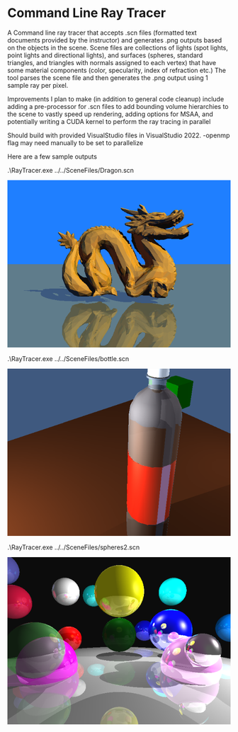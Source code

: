 # Command Line Ray Tracer
A Command line ray tracer that accepts .scn files (formatted text documents provided by the instructor) and generates .png outputs based on the objects in the scene. Scene files are collections of lights (spot lights, point lights and directional lights), and surfaces (spheres, standard triangles, and triangles with normals assigned to each vertex) that have some material components (color, specularity, index of refraction etc.) The tool parses the scene file and then generates the .png output using 1 sample ray per pixel.

Improvements I plan to make (in addition to general code cleanup) include adding a pre-processor for .scn files to add bounding volume hierarchies to the scene to vastly speed up rendering, adding options for MSAA, and potentially writing a CUDA kernel to perform the ray tracing in parallel

Should build with provided VisualStudio files in VisualStudio 2022. -openmp flag may need manually to be set to parallelize

Here are a few sample outputs

.\RayTracer.exe ../../SceneFiles/Dragon.scn

![alt text](https://github.com/trevorlecrone/PersonalAndSchool/blob/main/DemoImagesAndVideos/dragon.png?raw=true)


.\RayTracer.exe ../../SceneFiles/bottle.scn

![alt text](https://github.com/trevorlecrone/PersonalAndSchool/blob/main/DemoImagesAndVideos/bottle.png?raw=true)


.\RayTracer.exe ../../SceneFiles/spheres2.scn

![alt text](https://github.com/trevorlecrone/PersonalAndSchool/blob/main/DemoImagesAndVideos/spheres2.png?raw=true)